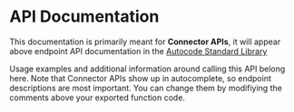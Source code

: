 # API Documentation

This documentation is primarily meant for **Connector APIs**, it will appear
above endpoint API documentation in the [Autocode Standard Library](https://autocode.com/lib/)

Usage examples and additional information around calling this API belong here.
Note that Connector APIs show up in autocomplete, so endpoint descriptions are
most important. You can change them by modifiying the comments above your
exported function code.

